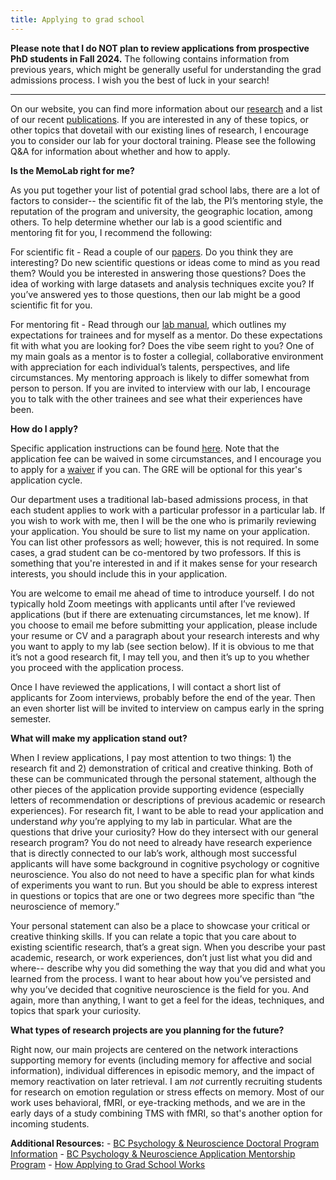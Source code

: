 ```yaml
---
title: Applying to grad school
---
```


**Please note that I do NOT plan to review applications from prospective PhD students in Fall 2024.** The following contains information from previous years, which might be generally useful for understanding the grad admissions process. I wish you the best of luck in your search!

------------------------------------------------------------------------

On our website, you can find more information about our [research](/research) and a list of our recent [publications](/publications). If you are interested in any of these topics, or other topics that dovetail with our existing lines of research, I encourage you to consider our lab for your doctoral training. Please see the following Q&A for information about whether and how to apply.

**Is the MemoLab right for me?**

As you put together your list of potential grad school labs, there are a lot of factors to consider-- the scientific fit of the lab, the PI’s mentoring style, the reputation of the program and university, the geographic location, among others. To help determine whether our lab is a good scientific and mentoring fit for you, I recommend the following:

For scientific fit - Read a couple of our [papers](/publications). Do you think they are interesting? Do new scientific questions or ideas come to mind as you read them? Would you be interested in answering those questions? Does the idea of working with large datasets and analysis techniques excite you? If you’ve answered yes to those questions, then our lab might be a good scientific fit for you.

For mentoring fit - Read through our [lab manual](https://docs.google.com/document/d/1L1DhF3gKZKVGb_MDEmdqvBwm5thWiqyMy8AS_kzJnSM/edit), which outlines my expectations for trainees and for myself as a mentor. Do these expectations fit with what you are looking for? Does the vibe seem right to you? One of my main goals as a mentor is to foster a collegial, collaborative environment with appreciation for each individual’s talents, perspectives, and life circumstances. My mentoring approach is likely to differ somewhat from person to person. If you are invited to interview with our lab, I encourage you to talk with the other trainees and see what their experiences have been.

**How do I apply?**

Specific application instructions can be found [here](https://www.bc.edu/content/bc-web/schools/mcas/departments/psychology/graduate/doctoral-program.html). Note that the application fee can be waived in some circumstances, and I encourage you to apply for a [waiver](https://www.bc.edu/content/bc-web/schools/mcas/graduate/admission.html/#process) if you can. The GRE will be optional for this year's application cycle.

Our department uses a traditional lab-based admissions process, in that each student applies to work with a particular professor in a particular lab. If you wish to work with me, then I will be the one who is primarily reviewing your application. You should be sure to list my name on your application. You can list other professors as well; however, this is not required. In some cases, a grad student can be co-mentored by two professors. If this is something that you're interested in and if it makes sense for your research interests, you should include this in your application.

You are welcome to email me ahead of time to introduce yourself. I do not typically hold Zoom meetings with applicants until after I’ve reviewed applications (but if there are extenuating circumstances, let me know). If you choose to email me before submitting your application, please include your resume or CV and a paragraph about your research interests and why you want to apply to my lab (see section below). If it is obvious to me that it’s not a good research fit, I may tell you, and then it’s up to you whether you proceed with the application process.

Once I have reviewed the applications, I will contact a short list of applicants for Zoom interviews, probably before the end of the year. Then an even shorter list will be invited to interview on campus early in the spring semester.

**What will make my application stand out?**

When I review applications, I pay most attention to two things: 1) the research fit and 2) demonstration of critical and creative thinking. Both of these can be communicated through the personal statement, although the other pieces of the application provide supporting evidence (especially letters of recommendation or descriptions of previous academic or research experiences). For research fit, I want to be able to read your application and understand *why* you’re applying to my lab in particular. What are the questions that drive your curiosity? How do they intersect with our general research program? You do not need to already have research experience that is directly connected to our lab’s work, although most successful applicants will have some background in cognitive psychology or cognitive neuroscience. You also do not need to have a specific plan for what kinds of experiments you want to run. But you should be able to express interest in questions or topics that are one or two degrees more specific than “the neuroscience of memory.”

Your personal statement can also be a place to showcase your critical or creative thinking skills. If you can relate a topic that you care about to existing scientific research, that’s a great sign. When you describe your past academic, research, or work experiences, don’t just list what you did and where-- describe why you did something the way that you did and what you learned from the process. I want to hear about how you’ve persisted and why you’ve decided that cognitive neuroscience is the field for you. And again, more than anything, I want to get a feel for the ideas, techniques, and topics that spark your curiosity.

**What types of research projects are you planning for the future?**

Right now, our main projects are centered on the network interactions supporting memory for events (including memory for affective and social information), individual differences in episodic memory, and the impact of memory reactivation on later retrieval. I am *not* currently recruiting students for research on emotion regulation or stress effects on memory. Most of our work uses behavioral, fMRI, or eye-tracking methods, and we are in the early days of a study combining TMS with fMRI, so that's another option for incoming students.

**Additional Resources:** - [BC Psychology & Neuroscience Doctoral Program Information](https://www.bc.edu/content/bc-web/schools/mcas/departments/psychology/graduate/doctoral-program.html) - [BC Psychology & Neuroscience Application Mentorship Program](https://www.bc.edu/content/bc-web/schools/mcas/departments/psychology/graduate/doctoral-program.html#amp) - [How Applying to Grad School Works](https://www.sokolhessnerlab.com/howapplyingworks)
